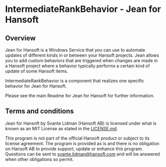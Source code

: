 IntermediateRankBehavior - Jean for Hansoft
===========================================

Overview
--------
Jean for Hansoft is a Windows Service that you can use to automate  updates of different kinds in or between your Hansoft projects. Jean
allows you to add custom behaviors that are triggered when changes are made in a Hansoft project where a behavior typically performs a certain
kind of update of some Hansoft items. 

IntermediateRankBehavior is a component that realizes one specific behavior for Jean for Hansoft.

Please see the main Readme for Jean for Hansoft for further information.


Terms and conditions
--------------------
Jean for Hansoft by Svante Lidman (Hansoft AB) is licensed under what is known as an MIT License as stated in the [LICENSE.md](LICENSE.md).

This program is not part of the official Hansoft product or subject to its license agreement.
The program is provided as is and there is no obligation on Hansoft AB to provide support, update or enhance this program.
Questions can be sent to svante.lidman@hansoft.com and will be answered when other obligations so permit.
